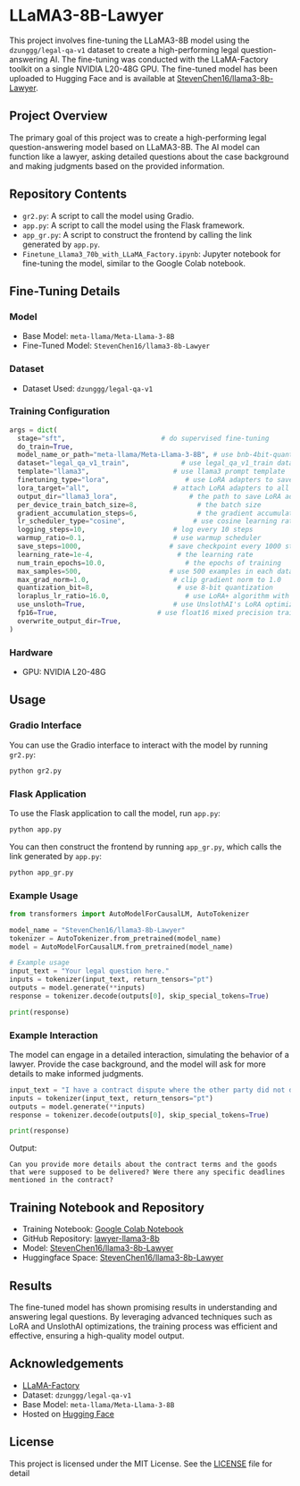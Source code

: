 # LLaMA3-8B-Lawyer

This project involves fine-tuning the LLaMA3-8B model using the `dzunggg/legal-qa-v1` dataset to create a high-performing legal question-answering AI. The fine-tuning was conducted with the LLaMA-Factory toolkit on a single NVIDIA L20-48G GPU. The fine-tuned model has been uploaded to Hugging Face and is available at [StevenChen16/llama3-8b-Lawyer](https://huggingface.co/StevenChen16/llama3-8b-Lawyer).

## Project Overview

The primary goal of this project was to create a high-performing legal question-answering model based on LLaMA3-8B. The AI model can function like a lawyer, asking detailed questions about the case background and making judgments based on the provided information.

## Repository Contents

- `gr2.py`: A script to call the model using Gradio.
- `app.py`: A script to call the model using the Flask framework.
- `app_gr.py`: A script to construct the frontend by calling the link generated by `app.py`.
- `Finetune_Llama3_70b_with_LLaMA_Factory.ipynb`: Jupyter notebook for fine-tuning the model, similar to the Google Colab notebook.

## Fine-Tuning Details

### Model
- Base Model: `meta-llama/Meta-Llama-3-8B`
- Fine-Tuned Model: `StevenChen16/llama3-8b-Lawyer`

### Dataset
- Dataset Used: `dzunggg/legal-qa-v1`

### Training Configuration

```python
args = dict(
  stage="sft",                        # do supervised fine-tuning
  do_train=True,
  model_name_or_path="meta-llama/Meta-Llama-3-8B", # use bnb-4bit-quantized Llama-3-8B-Instruct model
  dataset="legal_qa_v1_train",             # use legal_qa_v1_train dataset
  template="llama3",                     # use llama3 prompt template
  finetuning_type="lora",                   # use LoRA adapters to save memory
  lora_target="all",                     # attach LoRA adapters to all linear layers
  output_dir="llama3_lora",                  # the path to save LoRA adapters
  per_device_train_batch_size=8,               # the batch size
  gradient_accumulation_steps=6,               # the gradient accumulation steps
  lr_scheduler_type="cosine",                 # use cosine learning rate scheduler
  logging_steps=10,                      # log every 10 steps
  warmup_ratio=0.1,                      # use warmup scheduler
  save_steps=1000,                      # save checkpoint every 1000 steps
  learning_rate=1e-4,                     # the learning rate
  num_train_epochs=10.0,                    # the epochs of training
  max_samples=500,                      # use 500 examples in each dataset
  max_grad_norm=1.0,                     # clip gradient norm to 1.0
  quantization_bit=8,                     # use 8-bit quantization
  loraplus_lr_ratio=16.0,                   # use LoRA+ algorithm with lambda=16.0
  use_unsloth=True,                      # use UnslothAI's LoRA optimization for 2x faster training
  fp16=True,                         # use float16 mixed precision training
  overwrite_output_dir=True,
)
```

### Hardware
- GPU: NVIDIA L20-48G

## Usage

### Gradio Interface

You can use the Gradio interface to interact with the model by running `gr2.py`:

```bash
python gr2.py
```

### Flask Application

To use the Flask application to call the model, run `app.py`:

```bash
python app.py
```

You can then construct the frontend by running `app_gr.py`, which calls the link generated by `app.py`:

```bash
python app_gr.py
```

### Example Usage

```python
from transformers import AutoModelForCausalLM, AutoTokenizer

model_name = "StevenChen16/llama3-8b-Lawyer"
tokenizer = AutoTokenizer.from_pretrained(model_name)
model = AutoModelForCausalLM.from_pretrained(model_name)

# Example usage
input_text = "Your legal question here."
inputs = tokenizer(input_text, return_tensors="pt")
outputs = model.generate(**inputs)
response = tokenizer.decode(outputs[0], skip_special_tokens=True)

print(response)
```

### Example Interaction

The model can engage in a detailed interaction, simulating the behavior of a lawyer. Provide the case background, and the model will ask for more details to make informed judgments.

```python
input_text = "I have a contract dispute where the other party did not deliver the promised goods."
inputs = tokenizer(input_text, return_tensors="pt")
outputs = model.generate(**inputs)
response = tokenizer.decode(outputs[0], skip_special_tokens=True)

print(response)
```

Output:
```
Can you provide more details about the contract terms and the goods that were supposed to be delivered? Were there any specific deadlines mentioned in the contract?
```

## Training Notebook and Repository

- Training Notebook: [Google Colab Notebook](https://colab.research.google.com/drive/14oOHgdML0dCL8Ku7PimU-u1KGoQbAjNP?usp=sharing)
- GitHub Repository: [lawyer-llama3-8b](https://github.com/StevenChen16/lawyer-llama3-8b.git)
- Model: [StevenChen16/llama3-8b-Lawyer](https://huggingface.co/StevenChen16/llama3-8b-Lawyer)
- Huggingface Space: [StevenChen16/llama3-8b-Lawyer](https://huggingface.co/spaces/StevenChen16/llama3-8b-Lawyer)

## Results

The fine-tuned model has shown promising results in understanding and answering legal questions. By leveraging advanced techniques such as LoRA and UnslothAI optimizations, the training process was efficient and effective, ensuring a high-quality model output.

## Acknowledgements

- [LLaMA-Factory](https://github.com/hiyouga/LLaMA-Factory)
- Dataset: `dzunggg/legal-qa-v1`
- Base Model: `meta-llama/Meta-Llama-3-8B`
- Hosted on [Hugging Face](https://huggingface.co/StevenChen16/llama3-8b-Lawyer)

## License

This project is licensed under the MIT License. See the [LICENSE](./LICENSE) file for detail
